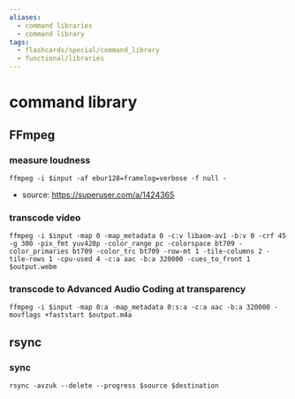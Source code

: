 ```yaml
---
aliases:
  - command libraries
  - command library
tags:
  - flashcards/special/command_library
  - functional/libraries
---
```


# command library

## FFmpeg

### measure loudness

```shell
ffmpeg -i $input -af ebur128=framelog=verbose -f null -
```

- source: https://superuser.com/a/1424365

### transcode video

```shell
ffmpeg -i $input -map 0 -map_metadata 0 -c:v libaom-av1 -b:v 0 -crf 45 -g 300 -pix_fmt yuv420p -color_range pc -colorspace bt709 -color_primaries bt709 -color_trc bt709 -row-mt 1 -tile-columns 2 -tile-rows 1 -cpu-used 4 -c:a aac -b:a 320000 -cues_to_front 1 $output.webm
```

### transcode to Advanced Audio Coding at transparency

```shell
ffmpeg -i $input -map 0:a -map_metadata 0:s:a -c:a aac -b:a 320000 -movflags +faststart $output.m4a
```

## rsync

### sync

```shell
rsync -avzuk --delete --progress $source $destination
```

